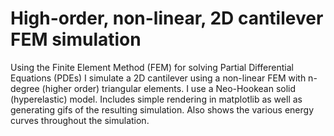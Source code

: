 High-order, non-linear, 2D cantilever FEM simulation
====================================================

Using the Finite Element Method (FEM) for solving Partial Differential Equations (PDEs) I simulate a 2D cantilever using a non-linear FEM with n-degree (higher order) triangular elements.
I use a Neo-Hookean solid (hyperelastic) model. Includes simple rendering in matplotlib as well as generating gifs of the resulting simulation. Also shows the various energy curves throughout the simulation.
